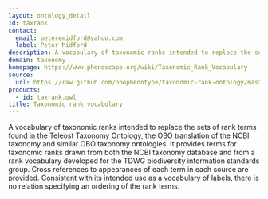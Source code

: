 ```yaml
---
layout: ontology_detail
id: taxrank
contact: 
  email: peteremidford@yahoo.com
  label: Peter Midford
description: A vocabulary of taxonomic ranks intended to replace the sets of rank terms found in the Teleost Taxonomy Ontology, the OBO translation of the NCBI taxonomy and similar OBO taxonomy ontologies.
domain: taxonomy
homepage: https://www.phenoscape.org/wiki/Taxonomic_Rank_Vocabulary
source:
  url: https://raw.github.com/obophenotype/taxonomic-rank-ontology/master/src/ontology/taxrank.obo
products: 
  - id: taxrank.owl
title: Taxonomic rank vocabulary
---
```


A vocabulary of taxonomic ranks intended to replace the sets of rank terms found in the Teleost Taxonomy Ontology, the OBO translation of the NCBI taxonomy and similar OBO taxonomy ontologies.  It provides terms for taxonomic ranks drawn from both the NCBI taxonomy database and from a rank vocabulary developed for the TDWG biodiversity information standards group.  Cross references to appearances of each term in each source are provided.  Consistent with its intended use as a vocabulary of labels, there is no relation specifying an ordering of the rank terms.
